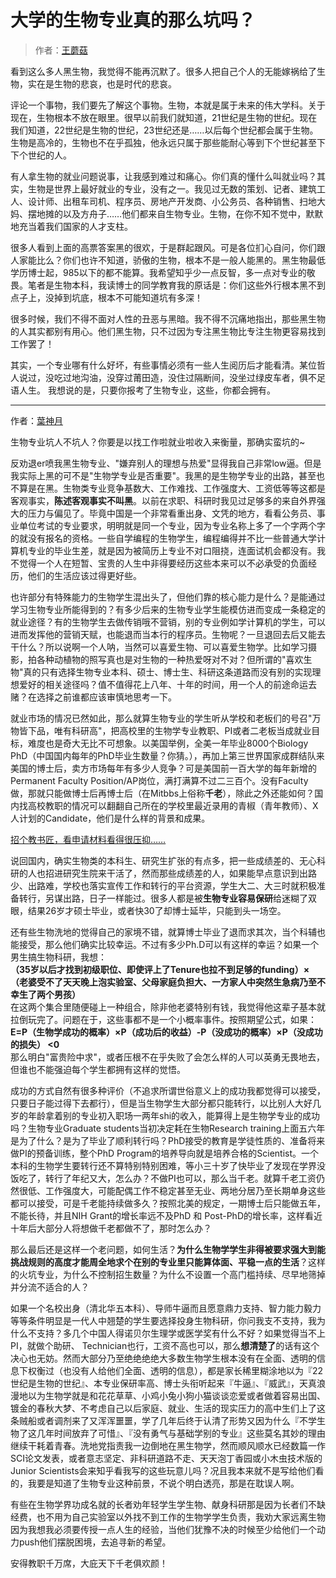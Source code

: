 # 大学的生物专业真的那么坑吗？

> 作者：[王蘑菇](https://www.zhihu.com/question/26106045/answer/32733960)

看到这么多人黑生物，我觉得不能再沉默了。很多人把自己个人的无能嫁祸给了生物，实在是生物的悲哀，也是时代的悲哀。

评论一个事物，我们要先了解这个事物。生物，本就是属于未来的伟大学科。关于现在，生物根本不放在眼里。很早以前我们就知道，21世纪是生物的世纪。现在我们知道，22世纪是生物的世纪，23世纪还是……以后每个世纪都会属于生物。生物是高冷的，生物也不在乎孤独，他永远只属于那些能耐心等到下个世纪甚至下下个世纪的人。

有人拿生物的就业问题说事，让我感到难过和痛心。你们真的懂什么叫就业吗？其实，生物是世界上最好就业的专业，没有之一。我见过无数的策划、记者、建筑工人、设计师、出租车司机、程序员、房地产开发商、小公务员、各种销售、扫地大妈、摆地摊的以及方舟子……他们都来自生物专业。生物，在你不知不觉中，默默地充当着我们国家的人才支柱。

很多人看到上面的高票答案黑的很欢，于是群起跟风。可是各位扪心自问，你们跟人家能比么？你们也许不知道，骄傲的生物，根本不是一般人能黑的。黑生物最低学历博士起，985以下的都不能算。我希望知乎少一点反智，多一点对专业的敬畏。笔者是生物本科，我读博士的同学教育我的原话是：你们这些外行根本黑不到点子上，没掉到坑底，根本不可能知道坑有多深！

很多时候，我们不得不面对人性的丑恶与黑暗。我不得不沉痛地指出，那些黑生物的人其实都别有用心。他们黑生物，只不过因为专注黑生物比专注生物更容易找到工作罢了！

其实，一个专业哪有什么好坏，有些事情必须有一些人生阅历后才能看清。某位哲人说过，没吃过地沟油，没穿过莆田造，没住过隔断间，没坐过绿皮车者，俱不足语人生。
我想说的是，只要你报考了生物专业，这些，你都会拥有。

---

作者：[葉神月](https://www.zhihu.com/question/26106045/answer/76377967)

生物专业坑人不坑人？你要是以找工作啦就业啦收入来衡量，那确实蛮坑的~

反劝退er喷我黑生物专业、"嫌弃别人的理想与热爱"显得我自己非常low逼。但是我实际上黑的可不是"生物学专业是否重要"。我黑的是生物学专业的出路，甚至也不算是在黑。生物类专业竞争基数大、工作难找、工作强度大、工资低等等这都是客观事实，**陈述客观事实不叫黑**。以前在求职、科研时我见过足够多的来自外界强大的压力与偏见了。毕竟中国是一个非常看重出身、文凭的地方，看看公务员、事业单位考试的专业要求，明明就是同一个专业，因为专业名称上多了一个字两个字的就没有报名的资格。一些自学编程的生物学生，编程编得并不比一些普通大学计算机专业的毕业生差，就是因为被简历上专业不对口阻挠，连面试机会都没有。我不觉得一个人在短暂、宝贵的人生中非得要经历这些本来可以不必承受的负面经历，他们的生活应该过得更好些。

也许部分有特殊能力的生物学生混出头了，但他们靠的核心能力是什么？是能通过学习生物专业所能得到的？有多少后来的生物专业学生能模仿进而变成一条稳定的就业途径？有的生物学生去做传销哦不营销，别的专业例如学计算机的学生，可以进而发挥他的营销天赋，也能退而当本行的程序员。生物呢？一旦退回去后又能去干什么？所以说啊一个人呐，当然可以喜爱生物、可以喜爱生物学。比如学习摄影，拍各种动植物的照写真也是对生物的一种热爱呀对不对？但所谓的"喜欢生物"真的只有选择生物专业本科、硕士、博士生、科研这条道路而没有别的实现理想爱好的相关途径吗？值不值得花上八年、十年的时间，用一个人的前途命运去赌？在选择之前谁都应该审慎地思考一下。

就业市场的情况已然如此，那么就算生物专业的学生听从学校和老板们的号召"万物皆下品，唯有科研高"，把高校里的生物学专业教职、PI或者二老板当成就业目标，难度也是奇大无比不可想象。以美国举例，全美一年毕业8000个Biology PhD（中国国内每年的PhD毕业生数量？你猜。），再加上第三世界国家成群结队来美国的博士后，卖方市场每年有多少人竞争？可是美国前一百大学的每年新增的Permanent Faculty Position/AP岗位，满打满算不过二三百个。没有Faculty做，那就只能做博士后再博士后（在Mitbbs上俗称**千老**），除此之外还能如何？国内找高校教职的情况可以翻翻自己所在的学校里最近录用的青椒（青年教师）、X人计划的Candidate，他们是什么样的背景和成果。

[招个教书匠，看申请材料看得很压抑……](//link.zhihu.com/?target=http%3A//www.mitbbs.com/article_t/Biology/32010793.html)

说回国内，确实生物类的本科生、研究生扩张的有点多，把一些成绩差的、无心科研的人也招进研究生院来干活了，然而那些成绩差的人，如果能早点意识到出路少、出路难，学校也落实宣传工作和转行的平台资源，学生大二、大三时就积极准备转行，另谋出路，日子一样能过。很多人都是被**生物专业容易保研**给迷糊了双眼，结果26岁才硕士毕业，或者快30了却博士延毕，只能到头一场空。

还有些生物洗地的觉得自己的家境不错，就算博士毕业了退而求其次，当个科辅也能接受，那么他们确实比较幸运。不过有多少Ph.D可以有这样的幸运？如果一个男生搞生物科研，我想：  
**（35岁以后才找到初级职位、即使评上了Tenure也拉不到足够的funding）×（老婆受不了天天晚上泡实验室、父母家庭负担大、一方家人中突然生急病乃至不幸生了两个男孩）**  
在这两个集合里随便碰上一种组合，除非他老婆特别有钱，我觉得他这辈子基本就拉倒玩完了。问题在于，这些事都不是一个小概率事件。按照期望公式，如果：  
**E=P（生物学成功的概率）×P（成功后的收益）-P（没成功的概率）×P（没成功的损失） <0**  
那么明白"富贵险中求"，或者压根不在乎失败了会怎么样的人可以英勇无畏地去，但谁也不能强迫每个学生都拥有这样的觉悟。

成功的方式自然有很多种评价（不追求所谓世俗意义上的成功我都觉得可以接受，只要日子能过得下去都行），但是当生物学生大部分都只能转行，以比别人大好几岁的年龄拿着别的专业初入职场一两年shi的收入，能算得上是生物学专业的成功吗？生物专业Graduate students当初决定耗在生物Research training上面五六年是为了什么？是为了毕业了顺利转行吗？PhD接受的教育是学徒性质的、准备将来做PI的预备训练，整个PhD Program的培养导向就是培养合格的Scientist。一个本科的生物学生要转行还不算特别特别困难，等小三十岁了快毕业了发现在学界没饭吃了，转行了年纪又大，怎么办？不做PI也可以，那么当千老。就算千老工资仍然很低、工作强度大，可能配偶工作不稳定甚至无业、两地分居乃至长期单身这些都可以接受，可是千老能持续做多久？按照北美的规定，一期博士后只能做五年，不能长待，并且NIH Grant的增长率远不及PhD 和 Post-PhD的增长率，这样看近十年后大部分人将想做千老都做不了，那时怎么办？

那么最后还是这样一个老问题，如何生活？**为什么生物学学生非得被要求强大到能挑战规则的高度才能周全地求个在别的专业里只能算体面、平稳一点的生活**？这样的火坑专业，为什么不控制招生数量？为什么不设置一个高门槛持续、尽早地筛掉并分流不适合的人？

如果一个名校出身（清北华五本科）、导师牛逼而且愿意鼎力支持、智力能力毅力等等条件明显是一代人中翘楚的学生要选择投身生物科研，你问我支不支持，我为什么不支持？多几个中国人得诺贝尔生理学或医学奖有什么不好？如果觉得当不上PI，就做个助研、 Technician也行，工资不高也可以，那么**想清楚了**的话有这个决心也无妨。然而大部分乃至绝绝绝绝大多数生物学生根本没有在全面、透明的信息下权衡过（也没有人给他们全面、透明的信息），都是家长稀里糊涂地以为『22世纪是生物的世纪』、本专业保研率高、博士头衔听起来『牛逼』、『威武』，天真浪漫地以为生物学就是和花花草草、小鸡小兔小狗小猫谈谈恋爱或者做着容易出国、镀金的春秋大梦、不考虑自己以后家庭、就业、生活的现实压力的高中生们上了这条贼船或者调剂来了又浑浑噩噩，学了几年后终于认清了形势又因为什么『不学生物了这几年时间放弃了可惜』、『没有勇气与基础学别的专业』这些莫名其妙的理由继续干耗着青春。洗地党指责我一边倒地在黑生物学，然而顺风顺水已经数篇一作SCI论文发表，或者意志坚定、非科研道路不走、天天泡丁香园或小木虫技术版的Junior Scientists会来知乎看我写的这些玩意儿吗？况且我本来就不是写给他们看的，我要是知道了生物专业这种前景，不说个明白透亮，那是在耽误人啊。

有些在生物学界功成名就的长者劝年轻学生学生物、献身科研那是因为长者们不缺经费，也不用为自己实验室以外找不到工作的生物学学生负责，我劝大家远离生物因为我想我必须要传授一点人生的经验，当他们犹豫不决的时候至少给他们一个动力push他们摆脱困境，去追寻新的希望。

安得教职千万席，大庇天下千老俱欢颜！